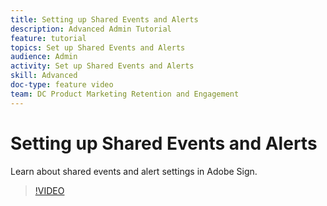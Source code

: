 ```yaml
---
title: Setting up Shared Events and Alerts
description: Advanced Admin Tutorial
feature: tutorial
topics: Set up Shared Events and Alerts
audience: Admin
activity: Set up Shared Events and Alerts
skill: Advanced
doc-type: feature video
team: DC Product Marketing Retention and Engagement
---
```


# Setting up Shared Events and Alerts

Learn about shared events and alert settings in Adobe Sign.

>[!VIDEO](https://video.tv.adobe.com/v/17359?hidetitle=true)